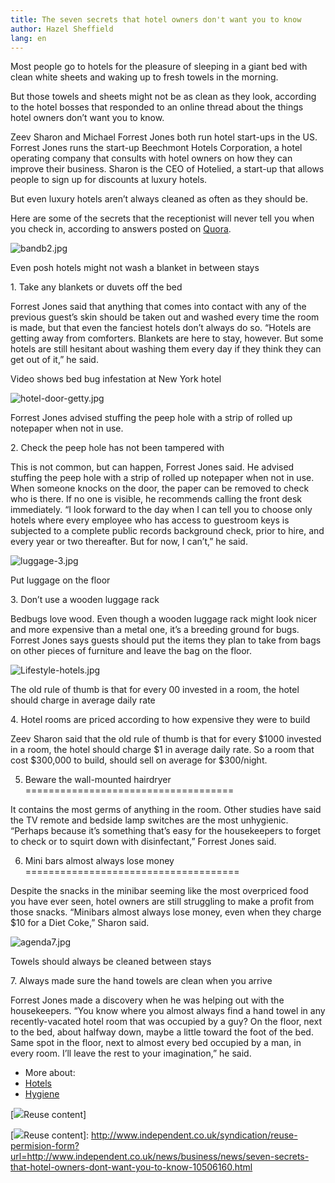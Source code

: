 ```yaml
---
title: The seven secrets that hotel owners don't want you to know
author: Hazel Sheffield
lang: en
---
```


Most people go to hotels for the pleasure of sleeping in a giant bed with clean white sheets and waking up to fresh towels in the morning.

But those towels and sheets might not be as clean as they look, according to the hotel bosses that responded to an online thread about the things hotel owners don’t want you to know.

Zeev Sharon and Michael Forrest Jones both run hotel start-ups in the US. Forrest Jones runs the start-up Beechmont Hotels Corporation, a hotel operating company that consults with hotel owners on how they can improve their business. Sharon is the CEO of Hotelied, a start-up that allows people to sign up for discounts at luxury hotels.

But even luxury hotels aren’t always cleaned as often as they should be.

Here are some of the secrets that the receptionist will never tell you when you check in, according to answers posted on [Quora].

![bandb2.jpg]

Even posh hotels might not wash a blanket in between stays

1\. Take any blankets or duvets off the bed

Forrest Jones said that anything that comes into contact with any of the previous guest’s skin should be taken out and washed every time the room is made, but that even the fanciest hotels don’t always do so. “Hotels are getting away from comforters. Blankets are here to stay, however. But some hotels are still hesitant about washing them every day if they think they can get out of it,” he said.

Video shows bed bug infestation at New York hotel

![hotel-door-getty.jpg]

Forrest Jones advised stuffing the peep hole with a strip of rolled up notepaper when not in use.

2\. Check the peep hole has not been tampered with

This is not common, but can happen, Forrest Jones said. He advised stuffing the peep hole with a strip of rolled up notepaper when not in use. When someone knocks on the door, the paper can be removed to check who is there. If no one is visible, he recommends calling the front desk immediately. “I look forward to the day when I can tell you to choose only hotels where every employee who has access to guestroom keys is subjected to a complete public records background check, prior to hire, and every year or two thereafter. But for now, I can’t,” he said.

![luggage-3.jpg]

Put luggage on the floor

3\. Don’t use a wooden luggage rack

Bedbugs love wood. Even though a wooden luggage rack might look nicer and more expensive than a metal one, it’s a breeding ground for bugs. Forrest Jones says guests should put the items they plan to take from bags on other pieces of furniture and leave the bag on the floor.

![Lifestyle-hotels.jpg]

The old rule of thumb is that for every 00 invested in a room, the hotel should charge in average daily rate

4\. Hotel rooms are priced according to how expensive they were to build

Zeev Sharon said that the old rule of thumb is that for every \$1000 invested in a room, the hotel should charge \$1 in average daily rate. So a room that cost \$300,000 to build, should sell on average for \$300/night.

5. Beware the wall-mounted hairdryer
====================================

It contains the most germs of anything in the room. Other studies have said the TV remote and bedside lamp switches are the most unhygienic. “Perhaps because it’s something that’s easy for the housekeepers to forget to check or to squirt down with disinfectant,” Forrest Jones said.

6. Mini bars almost always lose money
=====================================

Despite the snacks in the minibar seeming like the most overpriced food you have ever seen, hotel owners are still struggling to make a profit from those snacks. “Minibars almost always lose money, even when they charge \$10 for a Diet Coke,” Sharon said.

![agenda7.jpg]

Towels should always be cleaned between stays

7\. Always made sure the hand towels are clean when you arrive

Forrest Jones made a discovery when he was helping out with the housekeepers. “You know where you almost always find a hand towel in any recently-vacated hotel room that was occupied by a guy? On the floor, next to the bed, about halfway down, maybe a little toward the foot of the bed. Same spot in the floor, next to almost every bed occupied by a man, in every room. I’ll leave the rest to your imagination,” he said.

-   More about:
-   [Hotels]
-   [Hygiene]

[![][1]Reuse content]

  [Quora]: https://www.quora.com/What-are-the-things-we-dont-know-about-hotel-rooms
  [bandb2.jpg]: https://static.independent.co.uk/s3fs-public/styles/story_medium/public/thumbnails/image/2014/03/18/10/bandb2.jpg "bandb2.jpg"
  [hotel-door-getty.jpg]: https://static.independent.co.uk/s3fs-public/styles/story_medium/public/thumbnails/image/2015/05/26/11/hotel-door-getty.jpg "hotel-door-getty.jpg"
  [luggage-3.jpg]: https://static.independent.co.uk/s3fs-public/styles/story_medium/public/thumbnails/image/2013/07/31/15/luggage-3.jpg "luggage-3.jpg"
  [Lifestyle-hotels.jpg]: https://static.independent.co.uk/s3fs-public/styles/story_medium/public/thumbnails/image/2015/04/13/11/Lifestyle-hotels.jpg "Lifestyle-hotels.jpg"
  [agenda7.jpg]: https://static.independent.co.uk/s3fs-public/styles/story_medium/public/thumbnails/image/2014/03/13/16/agenda7.jpg "agenda7.jpg"
  [Hotels]: http://www.independent.co.uk/topic/Hotels
  [Hygiene]: http://www.independent.co.uk/topic/Hygiene
  [1]: http://www.independent.co.uk/sites/all/themes/ines_themes/independent_theme/img/reuse.png
  [![][1]Reuse content]: http://www.independent.co.uk/syndication/reuse-permision-form?url=http://www.independent.co.uk/news/business/news/seven-secrets-that-hotel-owners-dont-want-you-to-know-10506160.html

